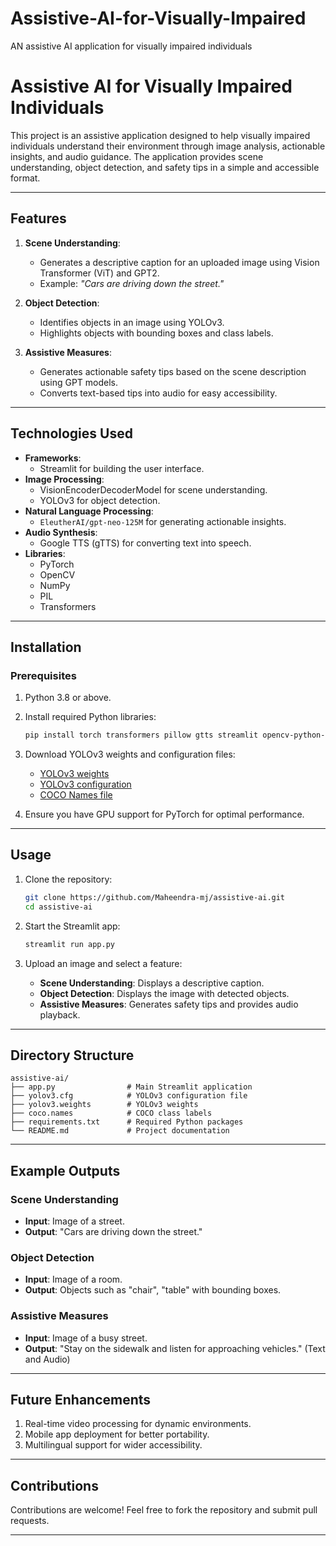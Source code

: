 # Assistive-AI-for-Visually-Impaired
AN assistive AI application for visually impaired individuals

# Assistive AI for Visually Impaired Individuals

This project is an assistive application designed to help visually impaired individuals understand their environment through image analysis, actionable insights, and audio guidance. The application provides scene understanding, object detection, and safety tips in a simple and accessible format.

---

## Features

1. **Scene Understanding**:
   - Generates a descriptive caption for an uploaded image using Vision Transformer (ViT) and GPT2.
   - Example: *"Cars are driving down the street."*

2. **Object Detection**:
   - Identifies objects in an image using YOLOv3.
   - Highlights objects with bounding boxes and class labels.

3. **Assistive Measures**:
   - Generates actionable safety tips based on the scene description using GPT models.
   - Converts text-based tips into audio for easy accessibility.

---

## Technologies Used

- **Frameworks**:
  - Streamlit for building the user interface.
- **Image Processing**:
  - VisionEncoderDecoderModel for scene understanding.
  - YOLOv3 for object detection.
- **Natural Language Processing**:
  - `EleutherAI/gpt-neo-125M` for generating actionable insights.
- **Audio Synthesis**:
  - Google TTS (gTTS) for converting text into speech.
- **Libraries**:
  - PyTorch
  - OpenCV
  - NumPy
  - PIL
  - Transformers

---

## Installation

### Prerequisites
1. Python 3.8 or above.
2. Install required Python libraries:
   ```bash
   pip install torch transformers pillow gtts streamlit opencv-python-headless
   ```

3. Download YOLOv3 weights and configuration files:
   - [YOLOv3 weights](https://pjreddie.com/media/files/yolov3.weights)
   - [YOLOv3 configuration](https://github.com/pjreddie/darknet/blob/master/cfg/yolov3.cfg)
   - [COCO Names file](https://github.com/pjreddie/darknet/blob/master/data/coco.names)

4. Ensure you have GPU support for PyTorch for optimal performance.

---

## Usage

1. Clone the repository:
   ```bash
   git clone https://github.com/Maheendra-mj/assistive-ai.git
   cd assistive-ai
   ```

2. Start the Streamlit app:
   ```bash
   streamlit run app.py
   ```

3. Upload an image and select a feature:
   - **Scene Understanding**: Displays a descriptive caption.
   - **Object Detection**: Displays the image with detected objects.
   - **Assistive Measures**: Generates safety tips and provides audio playback.

---

## Directory Structure

```plaintext
assistive-ai/
├── app.py                # Main Streamlit application
├── yolov3.cfg            # YOLOv3 configuration file
├── yolov3.weights        # YOLOv3 weights
├── coco.names            # COCO class labels
├── requirements.txt      # Required Python packages
└── README.md             # Project documentation
```

---

## Example Outputs

### Scene Understanding
- **Input**: Image of a street.
- **Output**: "Cars are driving down the street."

### Object Detection
- **Input**: Image of a room.
- **Output**: Objects such as "chair", "table" with bounding boxes.

### Assistive Measures
- **Input**: Image of a busy street.
- **Output**: "Stay on the sidewalk and listen for approaching vehicles." (Text and Audio)

---

## Future Enhancements

1. Real-time video processing for dynamic environments.
2. Mobile app deployment for better portability.
3. Multilingual support for wider accessibility.

---

## Contributions

Contributions are welcome! Feel free to fork the repository and submit pull requests.

---



